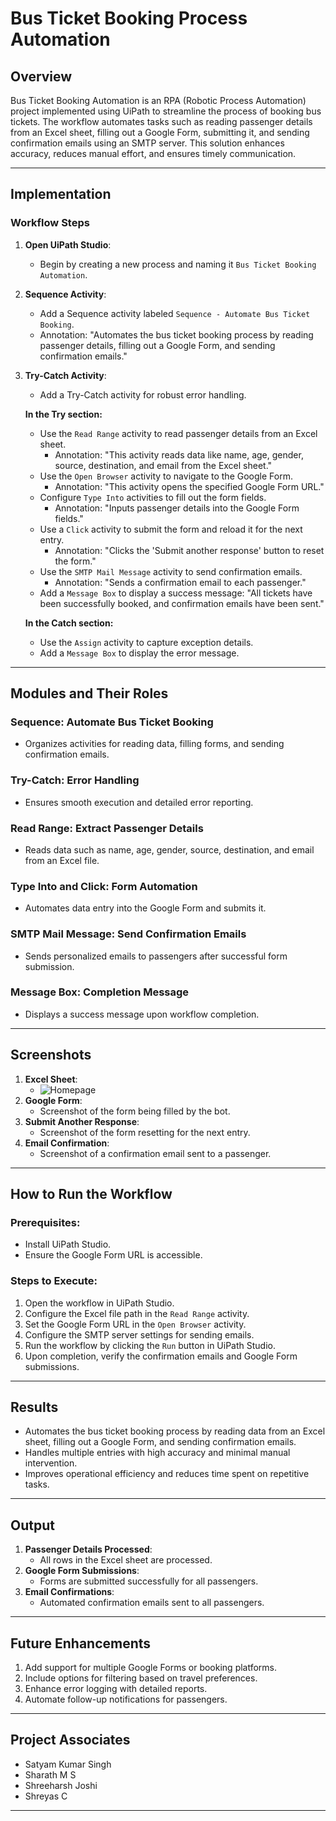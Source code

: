 # Bus Ticket Booking Process Automation

## Overview

Bus Ticket Booking Automation is an RPA (Robotic Process Automation) project implemented using UiPath to streamline the process of booking bus tickets. The workflow automates tasks such as reading passenger details from an Excel sheet, filling out a Google Form, submitting it, and sending confirmation emails using an SMTP server. This solution enhances accuracy, reduces manual effort, and ensures timely communication.

---

## Implementation

### Workflow Steps

1. **Open UiPath Studio**:

   - Begin by creating a new process and naming it `Bus Ticket Booking Automation`.

2. **Sequence Activity**:

   - Add a Sequence activity labeled `Sequence - Automate Bus Ticket Booking`.
   - Annotation: "Automates the bus ticket booking process by reading passenger details, filling out a Google Form, and sending confirmation emails."

3. **Try-Catch Activity**:

   - Add a Try-Catch activity for robust error handling.

   **In the Try section:**

   - Use the `Read Range` activity to read passenger details from an Excel sheet.
     - Annotation: "This activity reads data like name, age, gender, source, destination, and email from the Excel sheet."
   - Use the `Open Browser` activity to navigate to the Google Form.
     - Annotation: "This activity opens the specified Google Form URL."
   - Configure `Type Into` activities to fill out the form fields.
     - Annotation: "Inputs passenger details into the Google Form fields."
   - Use a `Click` activity to submit the form and reload it for the next entry.
     - Annotation: "Clicks the 'Submit another response' button to reset the form."
   - Use the `SMTP Mail Message` activity to send confirmation emails.
     - Annotation: "Sends a confirmation email to each passenger."
   - Add a `Message Box` to display a success message:
     "All tickets have been successfully booked, and confirmation emails have been sent."

   **In the Catch section:**

   - Use the `Assign` activity to capture exception details.
   - Add a `Message Box` to display the error message.

---

## Modules and Their Roles

### Sequence: Automate Bus Ticket Booking

- Organizes activities for reading data, filling forms, and sending confirmation emails.

### Try-Catch: Error Handling

- Ensures smooth execution and detailed error reporting.

### Read Range: Extract Passenger Details

- Reads data such as name, age, gender, source, destination, and email from an Excel file.

### Type Into and Click: Form Automation

- Automates data entry into the Google Form and submits it.

### SMTP Mail Message: Send Confirmation Emails

- Sends personalized emails to passengers after successful form submission.

### Message Box: Completion Message

- Displays a success message upon workflow completion.

---

## Screenshots

1. **Excel Sheet**:
   - ![Homepage](screenshots/Excel.png)
2. **Google Form**:
   - Screenshot of the form being filled by the bot.
3. **Submit Another Response**:
   - Screenshot of the form resetting for the next entry.
4. **Email Confirmation**:
   - Screenshot of a confirmation email sent to a passenger.

---

## How to Run the Workflow

### Prerequisites:

- Install UiPath Studio.
- Ensure the Google Form URL is accessible.

### Steps to Execute:

1. Open the workflow in UiPath Studio.
2. Configure the Excel file path in the `Read Range` activity.
3. Set the Google Form URL in the `Open Browser` activity.
4. Configure the SMTP server settings for sending emails.
5. Run the workflow by clicking the `Run` button in UiPath Studio.
6. Upon completion, verify the confirmation emails and Google Form submissions.

---

## Results

- Automates the bus ticket booking process by reading data from an Excel sheet, filling out a Google Form, and sending confirmation emails.
- Handles multiple entries with high accuracy and minimal manual intervention.
- Improves operational efficiency and reduces time spent on repetitive tasks.

---

## Output

1. **Passenger Details Processed**:
   - All rows in the Excel sheet are processed.
2. **Google Form Submissions**:
   - Forms are submitted successfully for all passengers.
3. **Email Confirmations**:
   - Automated confirmation emails sent to all passengers.

---

## Future Enhancements

1. Add support for multiple Google Forms or booking platforms.
2. Include options for filtering based on travel preferences.
3. Enhance error logging with detailed reports.
4. Automate follow-up notifications for passengers.

---

## Project Associates

- Satyam Kumar Singh
- Sharath M S
- Shreeharsh Joshi
- Shreyas C

---

